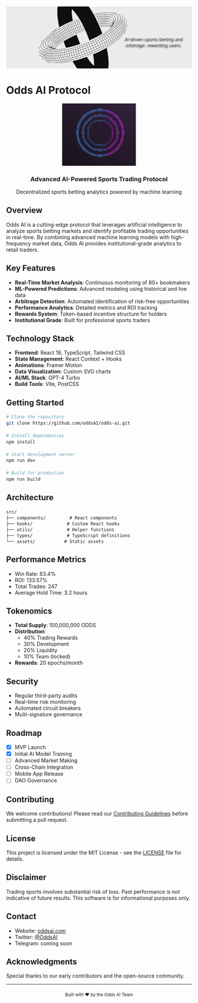 ![Mon Logo](./oddsbanner.png)

# Odds AI Protocol

<div align="center">
  <img src="public/logo.png" alt="Odds AI Logo" width="200"/>
  <h3>Advanced AI-Powered Sports Trading Protocol</h3>
  <p>Decentralized sports betting analytics powered by machine learning</p>
</div>

## Overview

Odds AI is a cutting-edge protocol that leverages artificial intelligence to analyze sports betting markets and identify profitable trading opportunities in real-time. By combining advanced machine learning models with high-frequency market data, Odds AI provides institutional-grade analytics to retail traders.

## Key Features

- **Real-Time Market Analysis**: Continuous monitoring of 80+ bookmakers
- **ML-Powered Predictions**: Advanced modeling using historical and live data
- **Arbitrage Detection**: Automated identification of risk-free opportunities
- **Performance Analytics**: Detailed metrics and ROI tracking
- **Rewards System**: Token-based incentive structure for holders
- **Institutional Grade**: Built for professional sports traders

## Technology Stack

- **Frontend**: React 18, TypeScript, Tailwind CSS
- **State Management**: React Context + Hooks
- **Animations**: Framer Motion
- **Data Visualization**: Custom SVG charts
- **AI/ML Stack**: GPT-4 Turbo
- **Build Tools**: Vite, PostCSS

## Getting Started

```bash
# Clone the repository
git clone https://github.com/oddsAI/odds-ai.git

# Install dependencies
npm install

# Start development server
npm run dev

# Build for production
npm run build
```

## Architecture

```
src/
├── components/         # React components
├── hooks/             # Custom React hooks
├── utils/             # Helper functions
├── types/             # TypeScript definitions
└── assets/           # Static assets
```

## Performance Metrics

- Win Rate: 83.4%
- ROI: 133.57%
- Total Trades: 247
- Average Hold Time: 3.2 hours

## Tokenomics

- **Total Supply**: 100,000,000 ODDS
- **Distribution**: 
  - 40% Trading Rewards
  - 30% Development
  - 20% Liquidity
  - 10% Team (locked)
- **Rewards**: 20 epochs/month

## Security

- Regular third-party audits
- Real-time risk monitoring
- Automated circuit breakers
- Multi-signature governance

## Roadmap

- [x] MVP Launch
- [x] Initial AI Model Training
- [ ] Advanced Market Making
- [ ] Cross-Chain Integration
- [ ] Mobile App Release
- [ ] DAO Governance

## Contributing

We welcome contributions! Please read our [Contributing Guidelines](CONTRIBUTING.md) before submitting a pull request.

## License

This project is licensed under the MIT License - see the [LICENSE](LICENSE) file for details.

## Disclaimer

Trading sports involves substantial risk of loss. Past performance is not indicative of future results. This software is for informational purposes only.

## Contact

- Website: [oddsai.com](https://oddsai.xyz)
- Twitter: [@OddsAI](https://twitter.com/OddsAI)
- Telegram: coming soon

## Acknowledgments

Special thanks to our early contributors and the open-source community.

---

<div align="center">
  <sub>Built with ❤️ by the Odds AI Team</sub>
</div>

